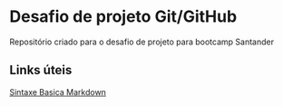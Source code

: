 # Desafio de projeto Git/GitHub
Repositório criado para o desafio de projeto para bootcamp Santander

## Links úteis
[Sintaxe Basica Markdown](https://www.markdownguide.org/basic-syntax/)
